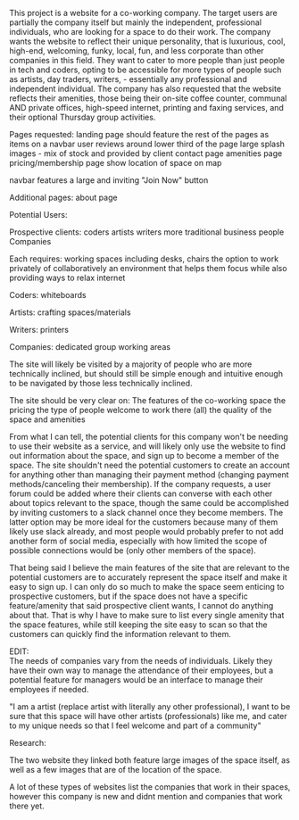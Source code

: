 This project is a website for a co-working company. The target users are partially the company itself but mainly the independent, professional individuals, who are looking for a space to do their work. The company wants the website to reflect their unique personality, that is luxurious, cool, high-end, welcoming, funky, local, fun, and less corporate than other companies in this field. They want to cater to more people than just people in tech and coders, opting to be accessible for more types of people such as artists, day traders, writers, - essentially any professional and independent individual. The company has also requested that the website reflects their amenities, those being their on-site coffee counter, communal AND private offices, high-speed internet, printing and faxing services, and their optional Thursday group activities.

Pages requested:
  landing page
    should feature the rest of the pages as items on a navbar
    user reviews around lower third of the page
    large splash images - mix of stock and provided by client
  contact page
  amenities page
  pricing/membership page
    show location of space on map

  navbar features a large and inviting "Join Now" button

Additional pages:
  about page



Potential Users:

  Prospective clients:
    coders
    artists
    writers
    more traditional business people
    Companies

  Each requires:
    working spaces including desks, chairs
    the option to work privately of collaboratively
    an environment that helps them focus while also providing ways to relax
    internet

  Coders:
    whiteboards

  Artists:
    crafting spaces/materials

  Writers:
    printers

  Companies:
    dedicated group working areas

The site will likely be visited by a majority of people who are more technically inclined, but should still be simple enough and intuitive enough to be navigated by those less technically inclined.

The site should be very clear on:
  The features of the co-working space
  the pricing
  the type of people welcome to work there (all)
  the quality of the space and amenities

From what I can tell, the potential clients for this company won't be needing to use their website as a service, and will likely only use the website to find out information about the space, and sign up to become a member of the space. The site shouldn't need the potential customers to create an account for anything other than managing their payment method (changing payment methods/canceling their membership). If the company requests, a user forum could be added where their clients can converse with each other about topics relevant to the space, though the same could be accomplished by inviting customers to a slack channel once they become members. The latter option may be more ideal for the customers because many of them likely use slack already, and most people would probably prefer to not add another form of social media, especially with how limited the scope of possible connections would be (only other members of the space).

That being said I believe the main features of the site that are relevant to the potential customers are to accurately represent the space itself and make it easy to sign up. I can only do so much to make the space seem enticing to prospective customers, but if the space does not have a specific feature/amenity that said prospective client wants, I cannot do anything about that. That is why I have to make sure to list every single amenity that the space features, while still keeping the site easy to scan so that the customers can quickly find the information relevant to them.


EDIT:   
  The needs of companies vary from the needs of individuals. Likely they have their own way to manage the attendance of their employees, but a potential feature for managers would be an interface to manage their employees if needed.



"I am a artist (replace artist with literally any other professional), I want to be sure that this space will have other artists (professionals) like me, and cater to my unique needs so that I feel welcome and part of a community"


Research:

  The two website they linked both feature large images of the space itself, as well as a few images that are of the location of the space.

  A lot of these types of websites list the companies that work in their spaces, however this company is new and didnt mention and companies that work there yet.
